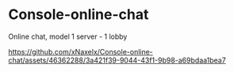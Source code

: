 # Console-online-chat
Online chat, model 1 server - 1 lobby


https://github.com/xNaxelx/Console-online-chat/assets/46362288/3a421f39-9044-43f1-9b98-a69bdaa1bea7

